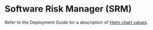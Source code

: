 # Software Risk Manager (SRM)

Refer to the Deployment Guide for a description of [Helm chart values](https://github.com/synopsys-sig/srm-k8s/blob/main/docs/DeploymentGuide.md#values).